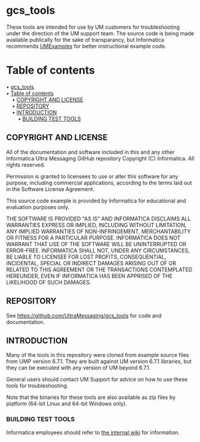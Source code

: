 # gcs_tools

These tools are intended for use by UM customers for troubleshooting
under the direction of the UM support team.
The source code is being made available publically for the sake of
transparancy,
but Informatica recommends
[UMExamples](https://ultramessaging.github.io/UMExamples/)
for better instructional example code.

# Table of contents

<!-- mdtoc-start -->
&bull; [gcs_tools](#gcs_tools)  
&bull; [Table of contents](#table-of-contents)  
&nbsp;&nbsp;&nbsp;&nbsp;&bull; [COPYRIGHT AND LICENSE](#copyright-and-license)  
&nbsp;&nbsp;&nbsp;&nbsp;&bull; [REPOSITORY](#repository)  
&nbsp;&nbsp;&nbsp;&nbsp;&bull; [INTRODUCTION](#introduction)  
&nbsp;&nbsp;&nbsp;&nbsp;&nbsp;&nbsp;&nbsp;&nbsp;&bull; [BUILDING TEST TOOLS](#building-test-tools)  
<!-- TOC created by '../mdtoc/mdtoc.pl README.md' (see https://github.com/fordsfords/mdtoc) -->
<!-- mdtoc-end -->

## COPYRIGHT AND LICENSE

All of the documentation and software included in this and any
other Informatica Ultra Messaging GitHub repository
Copyright (C) Informatica. All rights reserved.

Permission is granted to licensees to use
or alter this software for any purpose, including commercial applications,
according to the terms laid out in the Software License Agreement.

This source code example is provided by Informatica for educational
and evaluation purposes only.

THE SOFTWARE IS PROVIDED "AS IS" AND INFORMATICA DISCLAIMS ALL WARRANTIES
EXPRESS OR IMPLIED, INCLUDING WITHOUT LIMITATION, ANY IMPLIED WARRANTIES OF
NON-INFRINGEMENT, MERCHANTABILITY OR FITNESS FOR A PARTICULAR
PURPOSE.  INFORMATICA DOES NOT WARRANT THAT USE OF THE SOFTWARE WILL BE
UNINTERRUPTED OR ERROR-FREE.  INFORMATICA SHALL NOT, UNDER ANY CIRCUMSTANCES,
BE LIABLE TO LICENSEE FOR LOST PROFITS, CONSEQUENTIAL, INCIDENTAL, SPECIAL OR
INDIRECT DAMAGES ARISING OUT OF OR RELATED TO THIS AGREEMENT OR THE
TRANSACTIONS CONTEMPLATED HEREUNDER, EVEN IF INFORMATICA HAS BEEN APPRISED OF
THE LIKELIHOOD OF SUCH DAMAGES.

## REPOSITORY

See https://github.com/UltraMessaging/gcs_tools for code and documentation.

## INTRODUCTION

Many of the tools in this repository were cloned from example source files
from UMP version 6.7.1.
They are built against UM version 6.7.1 libraries,
but they can be executed with any version of UM beyond 6.7.1.

General users should contact UM Support for advice on how to use these
tools for troubleshooting.

Note that the binaries for these tools are also available as zip files
by platform (64-bit Linux and 64-bit Windows only).

### BUILDING TEST TOOLS

Informatica employees should refer to
[the internal wiki](http://waki.29west.com/mediawiki/index.php?title=GCS_Tools) for information.
